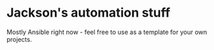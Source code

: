 # Jackson's automation stuff

Mostly Ansible right now - feel free to use as a template for your own projects.
